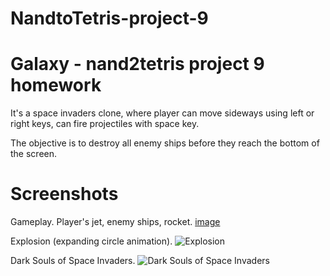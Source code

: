 # NandtoTetris-project-9

# Galaxy - nand2tetris project 9 homework

It's a space invaders clone, where player can move sideways using left or right keys,
can fire projectiles with space key.

The objective is to destroy all enemy ships before they reach the bottom of the screen.

# Screenshots
Gameplay. Player's jet, enemy ships, rocket.
[image](https://github.com/user-attachments/assets/f422e089-7b53-4c15-9a09-cf13957fb6e7)


Explosion (expanding circle animation).
![Explosion](https://raw.githubusercontent.com/galaxy/master/media/explosion.png)

Dark Souls of Space Invaders.
![Dark Souls of Space Invaders](https://raw.githubusercontent.com/galaxy/master/media/game_over.png)
